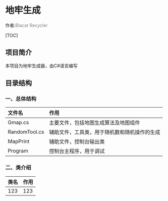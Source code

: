 ﻿# 地牢生成

作者:<font color=gray>Blacat Recycler</font>

[TOC]

## 项目简介

本项目为地牢生成器，由C#语言编写

## 目录结构

### 一、总体结构


|文件名|作用|
|:--|:--|
|Gmap.cs|主要文件，包括地图生成算法及地图组件|
|RandomTool.cs|辅助文件，工具类，用于随机数和随机操作的生成|
|MapPrint|辅助文件，控制台输出类|
|Program|控制台主程序，用于调试|

### 二、类介绍

|类名|作用|
|:--|:----|
|123|123|

